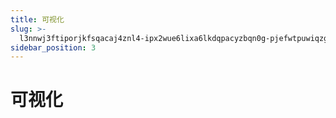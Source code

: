```yaml
---
title: 可视化
slug: >-
  l3nnwj3ftiporjkfsqacaj4znl4-ipx2wue6lixa6lkdqpacyzbqn0g-pjefwtpuwiqzgqklqx3cdxxon8f-pjefwt
sidebar_position: 3
---
```



# 可视化

